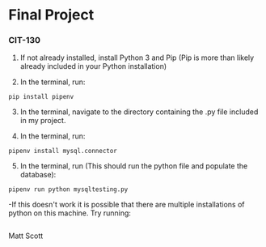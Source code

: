 # Final Project  
### CIT-130
1. If not already installed, install Python 3 and Pip
 (Pip is more than likely already included in your Python installation)

2. In the terminal, run:  
```
pip install pipenv
```
3. In the terminal, navigate to the directory containing the .py file included in my project.  

4. In the terminal, run:  
```
pipenv install mysql.connector
```    
5. In the terminal, run (This should run the python file and populate the database):  
```
pipenv run python mysqltesting.py
```  
-If this doesn't work it is possible that there are multiple installations of python on this machine.  Try running:  
```pipenv run python3 mysqltesting.py
```


Matt Scott  

